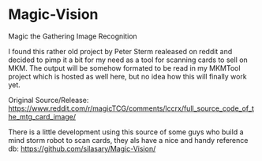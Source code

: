 # Magic-Vision
Magic the Gathering Image Recognition

I found this rather old project by Peter Sterm realeased on reddit and decided to pimp it a bit for my need as a tool for scanning cards to sell on MKM. The output will be somehow formated to be read in my MKMTool project which is hosted as well here, but no idea how this will finally work yet.

Original Source/Release:
https://www.reddit.com/r/magicTCG/comments/lccrx/full_source_code_of_the_mtg_card_image/

There is a little development using this source of some guys who build a mind storm robot to scan cards, they als have a nice and handy reference db:
https://github.com/silasary/Magic-Vision/
